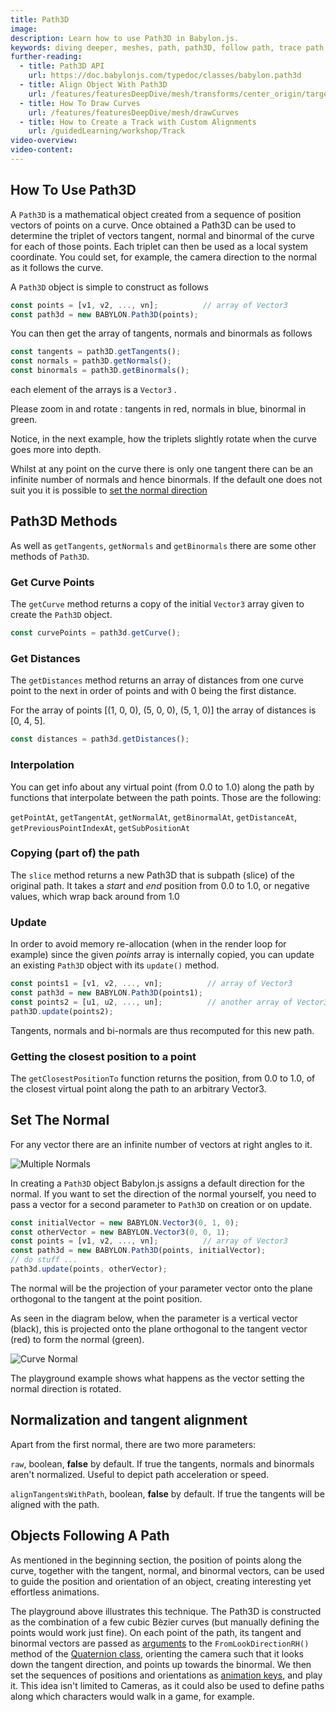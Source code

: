 ```yaml
---
title: Path3D
image:
description: Learn how to use Path3D in Babylon.js.
keywords: diving deeper, meshes, path, path3D, follow path, trace path, track path
further-reading:
  - title: Path3D API
    url: https://doc.babylonjs.com/typedoc/classes/babylon.path3d
  - title: Align Object With Path3D
    url: /features/featuresDeepDive/mesh/transforms/center_origin/target_align
  - title: How To Draw Curves
    url: /features/featuresDeepDive/mesh/drawCurves
  - title: How to Create a Track with Custom Alignments
    url: /guidedLearning/workshop/Track
video-overview:
video-content:
---
```


## How To Use Path3D

A `Path3D` is a mathematical object created from a sequence of position vectors of points on a curve. Once obtained a Path3D can be used to determine the triplet of vectors tangent, normal and binormal of the curve for each of those points. Each triplet can then be used as a local system coordinate. You could set, for example, the camera direction to the normal as it follows the curve.

A `Path3D` object is simple to construct as follows

```javascript
const points = [v1, v2, ..., vn];          // array of Vector3
const path3d = new BABYLON.Path3D(points);
```

You can then get the array of tangents, normals and binormals as follows

```javascript
const tangents = path3D.getTangents();
const normals = path3D.getNormals();
const binormals = path3D.getBinormals();
```

each element of the arrays is a `Vector3` .

<Playground id="#2DLXYB#0" title="Tangents, Normals, and Binormals" description="Simple example of exploring tangents, normals, and binormals."/>

Please zoom in and rotate : tangents in red, normals in blue, binormal in green.

Notice, in the next example, how the triplets slightly rotate when the curve goes more into depth.  
<Playground id="#2DLXYB#1" title="Tangents, Normals, and Binormals - Color Coded" description="Simple example of exploring color coded tangents, normals, and binormals."/>

Whilst at any point on the curve there is only one tangent there can be an infinite number of normals and hence binormals. If the default one does not suit you it is possible to [set the normal direction](/features/featuresDeepDive/mesh/path3D#set-the-normal)

## Path3D Methods

As well as `getTangents`, `getNormals` and `getBinormals` there are some other methods of `Path3D`.

### Get Curve Points

The `getCurve` method returns a copy of the initial `Vector3` array given to create the `Path3D` object.

```javascript
const curvePoints = path3d.getCurve();
```

### Get Distances

The `getDistances` method returns an array of distances from one curve point to the next in order of points and with 0 being the first distance.

For the array of points [(1, 0, 0), (5, 0, 0), (5, 1, 0)] the array of distances is [0, 4, 5].

```javascript
const distances = path3d.getDistances();
```

### Interpolation

You can get info about any virtual point (from 0.0 to 1.0) along the path by functions that interpolate between the path points. Those are the following:

`getPointAt`, `getTangentAt`, `getNormalAt`, `getBinormalAt`, `getDistanceAt`, `getPreviousPointIndexAt`, `getSubPositionAt`

### Copying (part of) the path

The `slice` method returns a new Path3D that is subpath (slice) of the original path. It takes a _start_ and _end_ position from 0.0 to 1.0, or negative values, which wrap back around from 1.0

### Update

In order to avoid memory re-allocation (when in the render loop for example) since the given _points_ array is internally copied, you can update an existing `Path3D` object with its `update()` method.

```javascript
const points1 = [v1, v2, ..., vn];          // array of Vector3
const path3d = new BABYLON.Path3D(points1);
const points2 = [u1, u2, ..., un];          // another array of Vector3
path3D.update(points2);
```

Tangents, normals and bi-normals are thus recomputed for this new path.

<Playground id="#2DLXYB#253" title="Update Path3D" description="Update a Path3D object and observe its results."/>

### Getting the closest position to a point

The `getClosestPositionTo` function returns the position, from 0.0 to 1.0, of the closest virtual point along the path to an arbitrary Vector3.

## Set The Normal

For any vector there are an infinite number of vectors at right angles to it.

![Multiple Normals](/img/how_to/Mesh/tangentnormals.jpg)

In creating a `Path3D` object Babylon.js assigns a default direction for the normal. If you want to set the direction of the normal yourself, you need to pass a vector for a second parameter to `Path3D` on creation or on update.

```javascript
const initialVector = new BABYLON.Vector3(0, 1, 0);
const otherVector = new BABYLON.Vector3(0, 0, 1);
const points = [v1, v2, ..., vn];          // array of Vector3
const path3d = new BABYLON.Path3D(points, initialVector);
// do stuff ...
path3d.update(points, otherVector);
```

The normal will be the projection of your parameter vector onto the plane orthogonal to the tangent at the point position.

As seen in the diagram below, when the parameter is a vertical vector (black), this is projected onto the plane orthogonal to the tangent vector (red) to form the normal (green).

![Curve Normal](/img/how_to/Mesh/planenormal.jpg)

The playground example shows what happens as the vector setting the normal direction is rotated.

<Playground id="#8ICWNU" title="Path3D with Rotating Normals" description="Simple example of Path3D with rotating normals."/>

## Normalization and tangent alignment

Apart from the first normal, there are two more parameters:

`raw`, boolean, **false** by default. If true the tangents, normals and binormals aren't normalized. Useful to depict path acceleration or speed.

`alignTangentsWithPath`, boolean, **false** by default. If true the tangents will be aligned with the path.

## Objects Following A Path

As mentioned in the beginning section, the position of points along the curve, together with the tangent, normal, and binormal vectors, can be used to guide the position and orientation of an object, creating interesting yet effortless animations.

<Playground id="#SGVUBC#38" title="Camera Following a Path" description="Example of a Camera animated to follow the positions and orientations along a Path3D object."/>

The playground above illustrates this technique. The Path3D is constructed as the combination of a few cubic Bèzier curves (but manually defining the points would work just fine). On each point of the path, its tangent and binormal vectors are passed as [arguments](/typedoc/classes/babylon.quaternion#fromlookdirectionrh) to the `FromLookDirectionRH()` method of the [Quaternion class](/features/featuresDeepDive/mesh/transforms/center_origin/rotation_quaternions), orienting the camera such that it looks down the tangent direction, and points up towards the binormal. We then set the sequences of positions and orientations as [animation keys](/features/featuresDeepDive/animation/animation_design), and play it. This idea isn't limited to Cameras, as it could also be used to define paths along which characters would walk in a game, for example.
